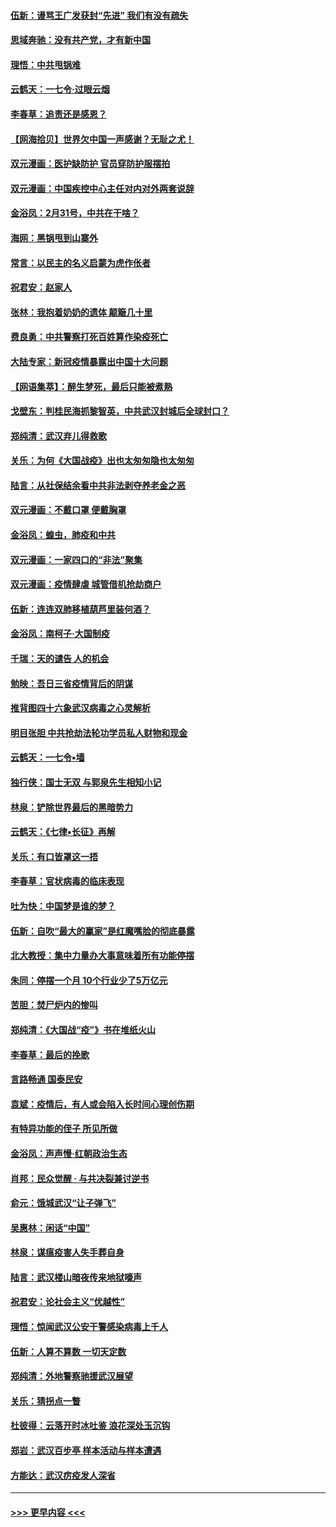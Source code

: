 #### [伍新：谩骂王广发获封“先进” 我们有没有疏失](../pages/nsc993/n11926101.md?t=03091732) 
#### [思域奔驰：没有共产党，才有新中国](../pages/nsc993/n11926058.md?t=03091732) 
#### [理悟：中共甩锅难](../pages/nsc993/n11925355.md?t=03091732) 
#### [云鹤天：一七令·过眼云烟](../pages/nsc993/n11925284.md?t=03091732) 
#### [李春草：追责还是感恩？](../pages/nsc993/n11925274.md?t=03091732) 
#### [【网海拾贝】世界欠中国一声感谢？无耻之尤！](../pages/nsc993/n11925239.md?t=03091732) 
#### [双元漫画：医护缺防护 官员穿防护服摆拍](../pages/nsc993/n11923899.md?t=03091732) 
#### [双元漫画：中国疾控中心主任对内对外两套说辞](../pages/nsc993/n11921994.md?t=03091732) 
#### [金浴凤：2月31号，中共在干啥？](../pages/nsc993/n11922706.md?t=03091732) 
#### [海网：黑锅甩到山寨外](../pages/nsc993/n11922688.md?t=03091732) 
#### [常言：以民主的名义启蒙为虎作伥者](../pages/nsc993/n11922217.md?t=03091732) 
#### [祝君安：赵家人](../pages/nsc993/n11922209.md?t=03091732) 
#### [张林：我抱着奶奶的遗体 颠簸几十里](../pages/nsc993/n11920945.md?t=03091732) 
#### [费良勇：中共警察打死百姓算作染疫死亡](../pages/nsc993/n11919264.md?t=03091732) 
#### [大陆专家：新冠疫情暴露出中国十大问题](../pages/nsc993/n11919187.md?t=03091732) 
#### [【网语集萃】：醉生梦死，最后只能被煮熟](../pages/nsc993/n11918994.md?t=03091732) 
#### [戈壁东：判桂民海抓黎智英，中共武汉封城后全球封口？](../pages/nsc993/n11917982.md?t=03091732) 
#### [郑纯清：武汉弃儿得救歌](../pages/nsc993/n11917881.md?t=03091732) 
#### [关乐：为何《大国战疫》出也太匆匆隐也太匆匆](../pages/nsc993/n11917792.md?t=03091732) 
#### [陆言：从社保结余看中共非法剥夺养老金之恶](../pages/nsc993/n11917084.md?t=03091732) 
#### [双元漫画：不戴口罩 便戴胸罩](../pages/nsc993/n11916447.md?t=03091732) 
#### [金浴凤：蝗虫，肺疫和中共](../pages/nsc993/n11916904.md?t=03091732) 
#### [双元漫画：一家四口的“非法”聚集](../pages/nsc993/n11916378.md?t=03091732) 
#### [双元漫画：疫情肆虐 城管借机抢劫商户](../pages/nsc993/n11916310.md?t=03091732) 
#### [伍新：连连双肺移植葫芦里装何酒？](../pages/nsc993/n11913667.md?t=03091732) 
#### [金浴凤：南柯子·大国制疫](../pages/nsc993/n11913657.md?t=03091732) 
#### [千瑞：天的谴告  人的机会](../pages/nsc993/n11913309.md?t=03091732) 
#### [勉映：吾日三省疫情背后的阴谋](../pages/nsc993/n11913079.md?t=03091732) 
#### [推背图四十六象武汉病毒之心灵解析](../pages/nsc993/n11911761.md?t=03091732) 
#### [明目张胆 中共抢劫法轮功学员私人财物和现金](../pages/nsc993/n11910262.md?t=03091732) 
#### [云鹤天：一七令▪墙](../pages/nsc993/n11910627.md?t=03091732) 
#### [独行侠：国士无双 与郭泉先生相知小记](../pages/nsc993/n11910613.md?t=03091732) 
#### [林泉：铲除世界最后的黑暗势力](../pages/nsc993/n11909320.md?t=03091732) 
#### [云鹤天：《七律▪长征》再解](../pages/nsc993/n11909327.md?t=03091732) 
#### [关乐：有口皆罩这一捂](../pages/nsc993/n11908393.md?t=03091732) 
#### [李春草：官状病毒的临床表现](../pages/nsc993/n11908339.md?t=03091732) 
#### [吐为快：中国梦是谁的梦？](../pages/nsc993/n11906564.md?t=03091732) 
#### [伍新：自吹“最大的赢家”是红魔嘴脸的彻底暴露](../pages/nsc993/n11906407.md?t=03091732) 
#### [北大教授：集中力量办大事意味着所有功能停摆](../pages/nsc993/n11904800.md?t=03091732) 
#### [朱同：停摆一个月 10个行业少了5万亿元](../pages/nsc993/n11904498.md?t=03091732) 
#### [苦胆：焚尸炉内的惨叫](../pages/nsc993/n11904479.md?t=03091732) 
#### [郑纯清：《大国战“疫”》书在堆纸火山](../pages/nsc993/n11904450.md?t=03091732) 
#### [李春草：最后的挽歌](../pages/nsc993/n11904441.md?t=03091732) 
#### [言路畅通 国泰民安](../pages/nsc993/n11904222.md?t=03091732) 
#### [袁斌：疫情后，有人或会陷入长时间心理创伤期](../pages/nsc993/n11901514.md?t=03091732) 
#### [有特异功能的侄子 所见所做](../pages/nsc993/n11901154.md?t=03091732) 
#### [金浴凤：声声慢‧红朝政治生态](../pages/nsc993/n11899553.md?t=03091732) 
#### [肖邦：民众觉醒 · 与共决裂兼讨逆书](../pages/nsc993/n11898435.md?t=03091732) 
#### [俞元：饿城武汉“让子弹飞”](../pages/nsc993/n11898344.md?t=03091732) 
#### [吴惠林：闲话“中国”](../pages/nsc993/n11898182.md?t=03091732) 
#### [林泉：谋瘟疫害人失手葬自身](../pages/nsc993/n11897892.md?t=03091732) 
#### [陆言：武汉楼山暗夜传来地狱嚎声](../pages/nsc993/n11897033.md?t=03091732) 
#### [祝君安：论社会主义“优越性”](../pages/nsc993/n11897005.md?t=03091732) 
#### [理悟：惊闻武汉公安干警感染病毒上千人](../pages/nsc993/n11896947.md?t=03091732) 
#### [伍新：人算不算数 一切天定数](../pages/nsc993/n11893372.md?t=03091732) 
#### [郑纯清：外地警察驰援武汉展望](../pages/nsc993/n11893115.md?t=03091732) 
#### [关乐：猜拐点一瞥](../pages/nsc993/n11893020.md?t=03091732) 
#### [杜彼得：云落开时冰吐鉴 浪花深处玉沉钩](../pages/nsc993/n11892107.md?t=03091732) 
#### [郑岩：武汉百步亭 样本活动与样本遭遇](../pages/nsc993/n11892310.md?t=03091732) 
#### [方能达：武汉疠疫发人深省](../pages/nsc993/n11891376.md?t=03091732) 

----
#### [ >>> 更早内容 <<< ](../indexes/nsc993-earlier.md)
